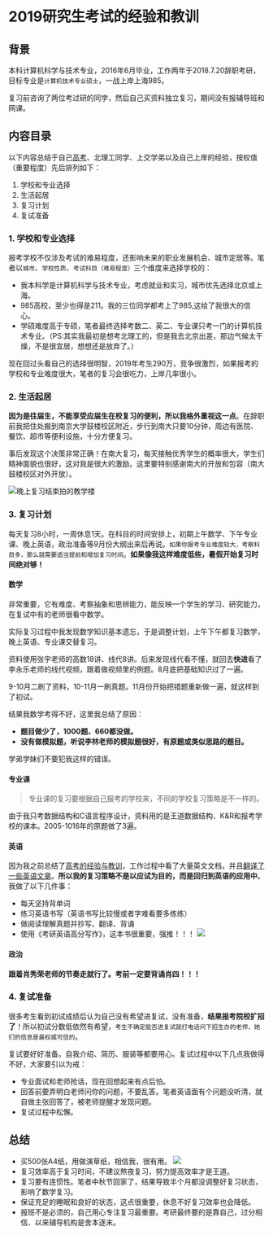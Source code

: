 # 2019研究生考试的经验和教训

## 背景
本科计算机科学与技术专业，2016年6月毕业，工作两年于2018.7.20辞职考研，目标专业是`计算机技术专业硕士`，一战上岸上海985。

复习前咨询了两位考过研的同学，然后自己买资料独立复习，期间没有报辅导班和网课。

## 内容目录
以下内容总结于自己[高考](https://blog.adolphlwq.xyz/college-entrance-examination-experience-and-lessons/)、北理工同学、上交学弟以及自己上岸的经验，按权值（重要程度）先后排列如下：
1. 学校和专业选择
2. 生活起居
3. 复习计划
4. 复试准备

### 1. 学校和专业选择
报考学校不仅涉及考试的难易程度，还影响未来的职业发展机会、城市定居等。笔者以`城市`、`学校性质`、`考试科目（难易程度）`三个维度来选择学校的：
- 我本科学是计算机科学与技术专业，考虑就业和实习，城市优先选择北京或上海。
- 985高校，至少也得是211。我的三位同学都考上了985,这给了我很大的信心。
- 学硕难度高于专硕，笔者最终选择考数二、英二、专业课只考一门的计算机技术专业。（PS:其实我最初是想考北理工的，但是我去北京出差，那边气候太干燥，不是很宜居，想想还是放弃了。）

现在回过头看自己的选择很明智，2019年考生290万，竞争很激烈，如果报考的学校和专业难度很大，笔者的复习会很吃力，上岸几率很小。

### 2. 生活起居
**因为是往届生，不能享受应届生在校复习的便利，所以我格外重视这一点**。在辞职前我把住处搬到南京大学鼓楼校区附近，步行到南大只要10分钟，周边有医院、餐饮、超市等便利设施，十分方便复习。

事后发现这个决策非常正确！在南大复习，每天接触优秀学生的概率很大，学生们精神面貌也很好，这对我是很大的激励。这里要特别感谢南大的开放和包容（南大鼓楼校区对外开放）。

![晚上复习结束拍的教学楼](https://pic4.zhimg.com/80/v2-dc61e3ba16e71ab4d6c544f7b7eab2e7_hd.jpg)

### 3. 复习计划
每天复习8小时，一周休息1天。在科目的时间安排上，初期上午数学、下午专业课、晚上英语，政治准备等9月份大纲出来后再说。`如果你报考专业难度较大，考察科目多，那么就需要适当提前和增加复习时间`。**如果像我这样难度低些，暑假开始复习时间绝对够！**

#### 数学
非常重要，它有难度、考察抽象和思辨能力，能反映一个学生的学习、研究能力，在复试中有的老师很看中数学。

实际复习过程中我发现数学知识基本遗忘，于是调整计划，上午下午都复习数学，晚上英语、专业课交替复习。

资料使用张宇老师的高数18讲、线代8讲。后来发现线代看不懂，就回去**快进**看了李永乐老师的线代视频，跟着做视频里的例题。8月底把基础知识过了一遍。

9-10月二刷了资料，10-11月一刷真题。11月份开始把错题重新做一遍，就这样到了初试。

结果我数学考得不好，这里我总结了原因：
- **题目做少了，1000题、660都没做。**
- **没有做模拟题，听说李林老师的模拟题很好，有原题或类似思路的题目。**

学弟学妹们不要犯我这样的错误。

#### 专业课
>专业课的复习要根据自己报考的学校来，不同的学校复习策略是不一样的。

由于我只考数据结构和C语言程序设计，资料用的是王道数据结构、K&R和报考学校的课本。2005-1016年的原题做了3遍。

#### 英语
因为我之前总结了[高考的经验与教训](https://blog.adolphlwq.xyz/college-entrance-examination-experience-and-lessons/)，工作过程中看了大量英文文档，并且[翻译了一些英语文章](https://adolphlwq.xyz/translate/#/)。**所以我的复习策略不是以应试为目的，而是回归到英语的应用中**。我做了以下几件事：
- 每天坚持背单词
- 练习英语书写（英语书写比较慢或者字难看要多练练）
- 做阅读理解真题并抄写、翻译、背诵
- 使用《考研英语高分写作》，这本书很重要，强推！！！
![](https://pic3.zhimg.com/80/v2-8dc579b70e34743096d4a046cda478f8_hd.jpg)

#### 政治
**跟着肖秀荣老师的节奏走就行了。考前一定要背诵肖四！！！**

### 4. 复试准备
很多考生看到初试成绩后认为自己没有希望进复试，没有准备，**结果报考院校扩招了**！所以初试分数低依然有希望，`考生不确定能否进复试就打电话问下招生办的老师，她们的信息是最权威可信的`。

复试要好好准备。自我介绍、简历、服装等都要用心。复试过程中以下几点我做得不好，大家要引以为戒：
- 专业面试和老师抢话，现在回想起来有点后怕。
- 回答前要弄明白老师问你的问题，不要乱答。笔者英语面有个问题没听清，就自做主张回答了，被老师提醒才发现问题。
- 复试过程中松懈。

## 总结
- 买500张A4纸，用做演草纸，相信我，很有用。
![](https://i.loli.net/2019/04/24/5cc0569a08a05.jpg)
- 复习效率高于复习时间，不建议熬夜复习，努力提高效率才是王道。
- 复习要有连惯性。笔者中秋节回家了，结果导致半个月都没调整好复习状态，影响了数学复习。
- 保证充足的睡眠和良好的状态，这点很重要，休息不好复习效率也会降低。
- 报班不是必须的，自己用心专注复习最重要。考研最终要的是靠自己，过分相信、以来辅导机构是舍本逐末。

<div style="display:none;">行文至此，感慨万千，非常感谢一路走来帮助过我的人：张学弟、刘总、方姐、小胖、小坚强等。</div>